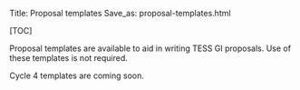 Title: Proposal templates
Save_as: proposal-templates.html

[TOC]

Proposal templates are available to aid in writing TESS GI proposals. Use of these templates is not required. 

Cycle 4 templates are coming soon.

<!-- * [MS Word](docs/tessgi_template_cycle3.docx)
* [Latex](docs/tessgi_template_cycle3.tex)
* [PDF](docs/tessgi_template_cycle3.pdf) -->